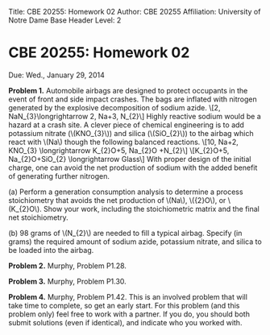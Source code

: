 Title:	CBE 20255: Homework 02
Author:	CBE 20255
Affiliation:	University of Notre Dame
Base Header Level:	2

<script type="text/x-mathjax-config">
    MathJax.Hub.Config({
        extensions: ["tex2jax.js"],
        jax: ["input/TeX","output/HTML-CSS"],
        tex2jax: {
            inlineMath: [["\\(","\\)"]]
        }
    });
</script>
<script type="text/javascript" src="../Mathjax/MathJax.js"> </script>

# CBE 20255: Homework 02 #
Due: Wed., January 29, 2014

**Problem 1.** Automobile airbags are designed to protect occupants in the event of front and side impact crashes. 
The bags are inflated with nitrogen generated by the explosive decomposition of sodium azide. 
\\[2\, NaN_{3}\longrightarrow 2\, Na+3\, N_{2}\\]
Highly reactive sodium would be a hazard at a crash site. 
A clever piece of chemical engineering is to add potassium nitrate (\\(KNO_{3}\\)) and silica (\\(SiO_{2}\\)) to the airbag which react with \\(Na\\) though the following balanced reactions.
\\[10\, Na+2\, KNO_{3} \longrightarrow K_{2}O+5\, Na_{2}O +N_{2}\\]
\\[K_{2}O+5\, Na_{2}O+SiO_{2}	\longrightarrow Glass\\]
With proper design of the initial charge, one can avoid the net production of sodium with the added benefit of generating further nitrogen. 

(a) Perform a generation consumption analysis to determine a process stoichiometry that avoids the net production of \\(Na\\), \\({2}O\\), or \\(K_{2}O\\). Show your work, including the stoichiometric matrix and the final net stoichiometry.

(b) 98 grams of \\(N_{2}\\) are needed to fill a typical airbag. Specify (in grams) the required amount of sodium azide, potassium nitrate, and silica to be loaded into the airbag.

**Problem 2.** Murphy, Problem P1.28.

**Problem 3.** Murphy, Problem P1.30. 

**Problem 4.** Murphy, Problem P1.42. This is an involved problem that will take time to complete, so get an early start. For this problem (and this problem only) feel free to work with a partner. If you do, you should both submit solutions (even if identical), and indicate who you worked with.







